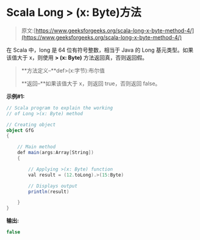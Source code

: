 # Scala Long > (x: Byte)方法

> 原文:[https://www.geeksforgeeks.org/scala-long-x-byte-method-4/](https://www.geeksforgeeks.org/scala-long-x-byte-method-4/)

在 Scala 中，long 是 64 位有符号整数，相当于 Java 的 Long 基元类型。如果该值大于 x，则使用 **> (x: Byte)** 方法返回真，否则返回假。

> **方法定义–**def>(x:字节):布尔值
> 
> **返回–**如果该值大于 x，则返回 true，否则返回 false。

**示例#1:**

```scala
// Scala program to explain the working 
// of Long >(x: Byte) method

// Creating object
object GfG
{ 

    // Main method
    def main(args:Array[String])
    {

        // Applying >(x: Byte) function
        val result = (12.toLong).>(15:Byte)

        // Displays output
        println(result)

    }
} 
```

**输出:**

```scala
false

```